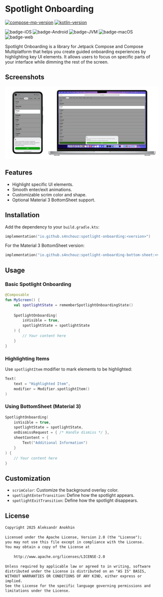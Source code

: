# Spotlight Onboarding

[![compose-mp-version](https://img.shields.io/badge/compose--multiplatform-1.7.3-blue)](https://github.com/JetBrains/compose-multiplatform)
[![kotlin-version](https://img.shields.io/badge/kotlin-2.1.10-blue)](https://github.com/JetBrains/compose-jb)

![badge-iOS](https://img.shields.io/badge/Platform-iOS-lightgray)
![badge-Android](https://img.shields.io/badge/Platform-Android-brightgreen)
![badge-JVM](https://img.shields.io/badge/Platform-JVM-orange)
![badge-macOS](https://img.shields.io/badge/Platform-macOS-purple)
![badge-web](https://img.shields.io/badge/Platform-Web-blue)

Spotlight Onboarding is a library for Jetpack Compose and Compose Multiplatform that helps you create guided onboarding
experiences by highlighting key UI elements. It allows users to focus on specific parts of your interface while dimming
the rest of the screen.

## Screenshots

![screenshot](assets/screen.png)

## Features

- Highlight specific UI elements.
- Smooth enter/exit animations.
- Customizable scrim color and shape.
- Optional Material 3 BottomSheet support.

## Installation

Add the dependency to your `build.gradle.kts`:

```kotlin
implementation("io.github.s4nchouz:spotlight-onboarding:<version>")
```

For the Material 3 BottomSheet version:

```kotlin
implementation("io.github.s4nchouz:spotlight-onboarding-bottom-sheet:<version>")
```

## Usage

### Basic Spotlight Onboarding

```kotlin
@Composable
fun MyScreen() {
    val spotlightState = rememberSpotlightOnboardingState()

    SpotlightOnboarding(
        isVisible = true,
        spotlightState = spotlightState
    ) {
        // Your content here
    }
}
```

### Highlighting Items

Use `spotlightItem` modifier to mark elements to be highlighted:

```kotlin
Text(
    text = "Highlighted Item",
    modifier = Modifier.spotlightItem()
)
```

### Using BottomSheet (Material 3)

```kotlin
SpotlightOnboarding(
    isVisible = true,
    spotlightState = spotlightState,
    onDismissRequest = { /* Handle dismiss */ },
    sheetContent = {
        Text("Additional Information")
    }
) {
    // Your content here
}
```

## Customization

- `scrimColor`: Customize the background overlay color.
- `spotlightEnterTransition`: Define how the spotlight appears.
- `spotlightExitTransition`: Define how the spotlight disappears.

## License

```text
Copyright 2025 Aleksandr Anokhin

Licensed under the Apache License, Version 2.0 (the "License");
you may not use this file except in compliance with the License.
You may obtain a copy of the License at

    http://www.apache.org/licenses/LICENSE-2.0

Unless required by applicable law or agreed to in writing, software
distributed under the License is distributed on an "AS IS" BASIS,
WITHOUT WARRANTIES OR CONDITIONS OF ANY KIND, either express or implied.
See the License for the specific language governing permissions and
limitations under the License.
```
